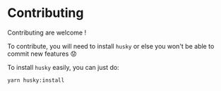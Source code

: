 # Contributing

Contributing are welcome !

To contribute, you will need to install `husky` or else you won't be able to commit new features :worried:

To install `husky` easily, you can just do:

```sh
yarn husky:install
```
